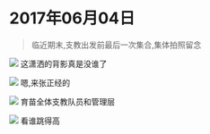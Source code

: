 <link href="../../../css/style.css" rel="stylesheet" >

# 2017年06月04日
> 临近期末,支教出发前最后一次集合,集体拍照留念

![](https://yumiao.static.twesix.cn/image/2017/06/04/IMG_1.JPG)
这潇洒的背影真是没谁了

![](https://yumiao.static.twesix.cn/image/2017/06/04/IMG_2.JPG)
嗯,来张正经的

![](https://yumiao.static.twesix.cn/image/2017/06/04/IMG_3.JPG)
育苗全体支教队员和管理层

![](https://yumiao.static.twesix.cn/image/2017/06/04/IMG_4.JPG)
看谁跳得高
